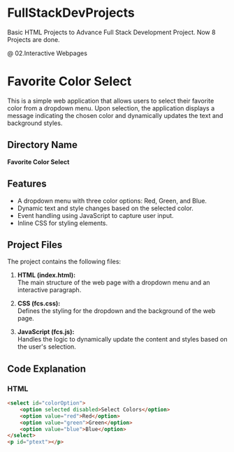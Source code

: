 # FullStackDevProjects
Basic HTML Projects to Advance Full Stack Development Project.
Now 8 Projects are done.



@ 02.Interactive Webpages

# Favorite Color Select

This is a simple web application that allows users to select their favorite color from a dropdown menu. Upon selection, the application displays a message indicating the chosen color and dynamically updates the text and background styles.

## Directory Name

**Favorite Color Select**

## Features

- A dropdown menu with three color options: Red, Green, and Blue.
- Dynamic text and style changes based on the selected color.
- Event handling using JavaScript to capture user input.
- Inline CSS for styling elements.

## Project Files

The project contains the following files:

1. **HTML (index.html):**  
   The main structure of the web page with a dropdown menu and an interactive paragraph.

2. **CSS (fcs.css):**  
   Defines the styling for the dropdown and the background of the web page.

3. **JavaScript (fcs.js):**  
   Handles the logic to dynamically update the content and styles based on the user's selection.

## Code Explanation

### HTML

```html
<select id="colorOption">
    <option selected disabled>Select Colors</option>
    <option value="red">Red</option>
    <option value="green">Green</option>
    <option value="blue">Blue</option>
</select>
<p id="ptext"></p>
